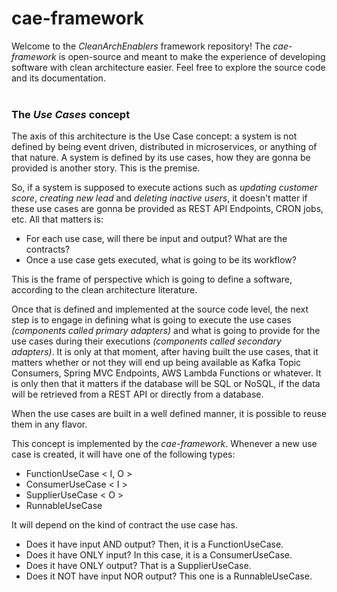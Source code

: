 # cae-framework
Welcome to the _CleanArchEnablers_ framework repository! The _cae-framework_ is open-source and meant to make the experience of developing software with clean architecture easier. Feel free to explore the source code and its documentation.
<br><br>

### The _Use Cases_ concept

The axis of this architecture is the Use Case concept: a system is not defined by being event driven, distributed in microservices, or anything of that nature. A system is defined by its use cases, how they are gonna be provided is another story. This is the premise. 

So, if a system is supposed to execute actions such as _updating customer score_, _creating new lead_ and _deleting inactive users_, it doesn't matter if these use cases are gonna be provided as REST API Endpoints, CRON jobs, etc. All that matters is:

- For each use case, will there be input and output? What are the contracts?
- Once a use case gets executed, what is going to be its workflow?

This is the frame of perspective which is going to define a software, according to the clean architecture literature. 

Once that is defined and implemented at the source code level, the next step is to engage in defining what is going to execute the use cases _(components called primary adapters)_ and what is going to provide for the use cases during their executions _(components called secondary adapters)_. It is only at that moment, after having built the use cases, that it matters whether or not they will end up being available as Kafka Topic Consumers, Spring MVC Endpoints, AWS Lambda Functions or whatever. It is only then that it matters if the database will be SQL or NoSQL, if the data will be retrieved from a REST API or directly from a database. 

When the use cases are built in a well defined manner, it is possible to reuse them in any flavor.

This concept is implemented by the _cae-framework_. Whenever a new use case is created, it will have one of the following types:

- FunctionUseCase < I, O >
- ConsumerUseCase < I >
- SupplierUseCase < O >
- RunnableUseCase

It will depend on the kind of contract the use case has. 

- Does it have input AND output? Then, it is a FunctionUseCase.
- Does it have ONLY input? In this case, it is a ConsumerUseCase.
- Does it have ONLY output? That is a SupplierUseCase.
- Does it NOT have input NOR output? This one is a RunnableUseCase.
